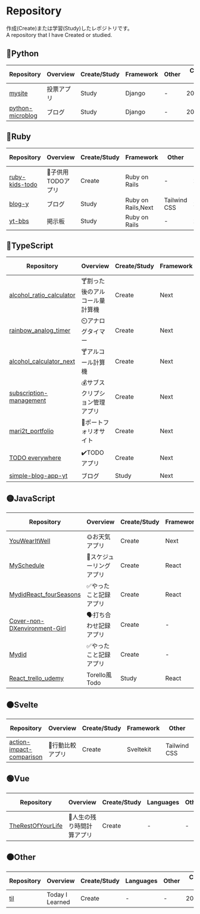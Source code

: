 # Repository

作成(Create)または学習(Study)したレポジトリです。  
A repository that I have Created or studied.

## 🔵Python

| Repository                                                     | Overview   | Create/Study | Framework | Other | Creation Date |
| -------------------------------------------------------------- | ---------- | ------------ | --------- | ----- | ------------- |
| [mysite](https://github.com/mari2t/mysite)                     | 投票アプリ | Study        | Django    | \-    | 2024/3/7      |
| [python-microblog](https://github.com/mari2t/python-microblog) | ブログ     | Study        | Django    | \-    | 2024/2/13     |

## 🔴Ruby

| Repository                                                 | Overview           | Create/Study | Framework          | Other        | Creation Date |
| ---------------------------------------------------------- | ------------------ | ------------ | ------------------ | ------------ | ------------- |
| [ruby-kids-todo](https://github.com/mari2t/ruby-kids-todo) | 🧒子供用TODOアプリ | Create       | Ruby on Rails      | \-           | 2024/1/27     |
| [blog-y](https://github.com/mari2t/blog-yt)                | ブログ             | Study        | Ruby on Rails,Next | Tailwind CSS | 2024/1/2      |
| [yt-bbs](https://github.com/mari2t/yt-bbs)                 | 掲示板             | Study        | Ruby on Rails      | \-           | 2023/12/19    |

## 🔵TypeScript

| Repository                                                                     | Overview                       | Create/Study | Framework | Other                                     | Creation Date |
| ------------------------------------------------------------------------------ | ------------------------------ | ------------ | --------- | ----------------------------------------- | ------------- |
| [alcohol_ratio_calculator](https://github.com/mari2t/alcohol_ratio_calculator) | 🍸割った後のアルコール量計算機 | Create       | Next      | Tailwind CSS,Shadcn                       | 2024/12/31    |
| [rainbow_analog_timer](https://github.com/mari2t/rainbow_analog_timer)         | ⏲️アナログタイマー             | Create       | Next      | Tailwind CSS,Shadcn                       | 2024/11/19    |
| [alcohol_calculator_next](https://github.com/mari2t/alcohol_calculator_next)   | 🍸アルコール計算機             | Create       | Next      | Tailwind CSS                              | 2024/8/18     |
| [subscription-management ](https://github.com/mari2t/subscription-management)  | 💰サブスクリプション管理アプリ | Create       | Next      | Tailwind CSS,T3                           | 2023/12/28    |
| [mari2t_portfolio](https://github.com/mari2t/mari2t_portfolio)                 | 📖ポートフォリオサイト         | Create       | Next      | Tailwind CSS                              | 2023/8/14     |
| [TODO everywhere](https://github.com/mari2t/todo-everywhere)                   | ✔️TODOアプリ                   | Create       | Next      | Tailwind CSS,OpenWetherAPI,Maps Embed API | 2023/7/9      |
| [simple-blog-app-yt](https://github.com/mari2t/simple-blog-app-yt)             | ブログ                         | Study        | Next      | Tailwind CSS,T3                           | 2023/12/13    |

## 🟡JavaScript

| Repository                                                                             | Overview                 | Create/Study | Framework | Other                     | Creation Date |
| -------------------------------------------------------------------------------------- | ------------------------ | ------------ | --------- | ------------------------- | ------------- |
| [YouWearItWell](https://github.com/mari2t/YouWearItWell)                               | 🌞お天気アプリ           | Create       | Next      | CSS Modules,OpenWetherAPI | 2023/5/31     |
| [MySchedule](https://github.com/mari2t/MySchedule)                                     | 📅スケジューリングアプリ | Create       | React     | Tailwind CSS              | 2023/1/29     |
| [MydidReact_fourSeasons](https://github.com/mari2t/MydidReact_fourSeasons)             | ✅やったこと記録アプリ   | Create       | React     | \-                        | 2023/1/3      |
| [Cover-non-DXenvironment-Girl](https://github.com/mari2t/Cover-non-DXenvironment-Girl) | 🗣️打ち合わせ記録アプリ   | Create       | \-        | \-                        | 2023/3/11     |
| [Mydid](https://github.com/mari2t/Mydid)                                               | ✅やったこと記録アプリ   | Create       | \-        | \-                        | 2022/12/12    |
| [React_trello_udemy](https://github.com/mari2t/React_trello_udemy)                     | Torello風Todo            | Study        | React     | \-                        | 2023/1/1      |

## 🟠Svelte

| Repository                                                                      | Overview         | Create/Study | Framework | Other        | Creation Date |
| ------------------------------------------------------------------------------- | ---------------- | ------------ | --------- | ------------ | ------------- |
| [action-impact-comparison ](https://github.com/mari2t/action-impact-comparison) | 🚶行動比較アプリ | Create       | Sveltekit | Tailwind CSS | 2023/11/11    |

## 🟢Vue

| Repository                                                       | Overview                   | Create/Study | Languages | Other | Creation Date |
| ---------------------------------------------------------------- | -------------------------- | ------------ | --------- | ----- | ------------- |
| [TheRestOfYourLife](https://github.com/mari2t/TheRestOfYourLife) | 🧓人生の残り時間計算アプリ | Create       | \-        | \-    | 2023/5/4      |

## ⚫Other

| Repository                           | Overview        | Create/Study | Languages | Other | Creation Date |
| ------------------------------------ | --------------- | ------------ | --------- | ----- | ------------- |
| [til](https://github.com/mari2t/til) | Today I Learned | Create       | \-        | \-    | 2024/8/9-     |
